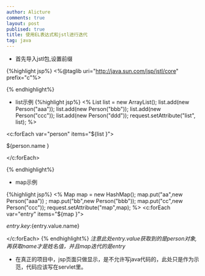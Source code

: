 ```yaml
---
author: Alicture
comments: true
layout: post
publised: true
title: 使用EL表达式和jstl进行迭代
tag: java
---
```

* 首先导入jstl包,设置前缀

{%highlight jsp%}
	<%@taglib uri="http://java.sun.com/jsp/jstl/core" prefix="c"%>

{% endhighlight%}

* list示例
{%highlight jsp%}
<%
List list = new ArrayList();
list.add(new Person("aaa"));
list.add(new Person("bbb"));
list.add(new Person("ccc"));
list.add(new Person("ddd"));
request.setAttribute("list", list);
%>

<c:forEach var="person" items="${list }">

${person.name }<br>

</c:forEach>

{% endhighlight%}

* map示例

{%highlight jsp%}
<%
	Map map = new HashMap();
	map.put("aa",new Person("aaa"))	;
	map.put("bb",new Person("bbb"));
	map.put("cc",new Person("ccc"));
	request.setAttribute("map",map);
%>
<c:forEach var="entry" items="${map }">

${entry.key }:${entry.value.name} <br>

</c:forEach>
{% endhighlight%}
*注意此处entry.value获取到的是person对象,再获取name才是姓名值，并且map迭代的是entry*

* 在真正的项目中，jsp页面只做显示，是不允许写java代码的，此处只是作为示范，代码应该写在servlet里。
